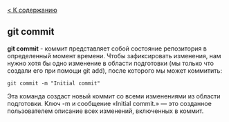 [ < К содержанию](./readme.md)

## git commit

**git commit** - коммит представляет собой состояние репозитория в определенный момент времени. Чтобы зафиксировать изменения, нам нужно хотя бы одно изменение в области подготовки (мы только что создали его при помощи git add), после которого мы может коммитить:

```bash=
git commit -m "Initial commit"
```

Эта команда создаст новый коммит со всеми изменениями из области подготовки. Ключ -m и сообщение «Initial commit.» — это созданное пользователем описание всех изменений, включенных в коммит.